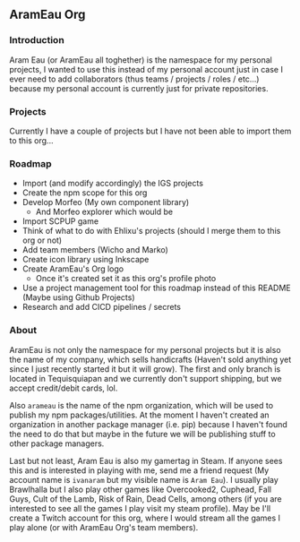 ## AramEau Org

### Introduction 

Aram Eau (or AramEau all toghether) is the namespace for my personal projects, I wanted to use this instead of my personal account just in case I ever need to add collaborators (thus teams / projects / roles / etc...) because my personal account is currently just for private repositories.

### Projects

Currently I have a couple of projects but I have not been able to import them to this org...

### Roadmap

* Import (and modify accordingly) the IGS projects
* Create the npm scope for this org
* Develop Morfeo (My own component library)
  * And Morfeo explorer which would be
* Import SCPUP game
* Think of what to do with Ehlixu's projects (should I merge them to this org or not)
* Add team members (Wicho and Marko)
* Create icon library using Inkscape
* Create AramEau's Org logo
  * Once it's created set it as this org's profile photo
* Use a project management tool for this roadmap instead of this README (Maybe using Github Projects)
* Research and add CICD pipelines / secrets

### About

AramEau is not only the namespace for my personal projects but it is also the name of my company, which sells handicrafts (Haven't sold anything yet since I just recently started it but it will grow). The first and only branch is located in Tequisquiapan and we currently don't support shipping, but we accept credit/debit cards, lol.

Also `arameau` is the name of the npm organization, which will be used to publish my npm packages/utilities. At the moment I haven't created an organization in another package manager (i.e. pip) because I haven't found the need to do that but maybe in the future we will be publishing stuff to other package managers.

Last but not least, Aram Eau is also my gamertag in Steam. If anyone sees this and is interested in playing with me, send me a friend request (My account name is `ivanaram` but my visible name is `Aram Eau`). I usually play Brawlhalla but I also play other games like Overcooked2, Cuphead, Fall Guys, Cult of the Lamb, Risk of Rain, Dead Cells, among others (if you are interested to see all the games I play visit my steam profile). May be I'll create a Twitch account for this org, where I would stream all the games I play alone (or with AramEau Org's team members).
